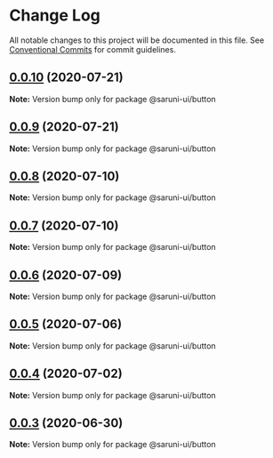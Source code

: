 # Change Log

All notable changes to this project will be documented in this file.
See [Conventional Commits](https://conventionalcommits.org) for commit guidelines.

## [0.0.10](https://github.com/tambium/saruni-ui/compare/@saruni-ui/button@0.0.9...@saruni-ui/button@0.0.10) (2020-07-21)

**Note:** Version bump only for package @saruni-ui/button





## [0.0.9](https://github.com/tambium/saruni-ui/compare/@saruni-ui/button@0.0.8...@saruni-ui/button@0.0.9) (2020-07-21)

**Note:** Version bump only for package @saruni-ui/button





## [0.0.8](https://github.com/tambium/saruni-ui/compare/@saruni-ui/button@0.0.7...@saruni-ui/button@0.0.8) (2020-07-10)

**Note:** Version bump only for package @saruni-ui/button





## [0.0.7](https://github.com/tambium/saruni-ui/compare/@saruni-ui/button@0.0.6...@saruni-ui/button@0.0.7) (2020-07-10)

**Note:** Version bump only for package @saruni-ui/button





## [0.0.6](https://github.com/tambium/saruni-ui/compare/@saruni-ui/button@0.0.5...@saruni-ui/button@0.0.6) (2020-07-09)

**Note:** Version bump only for package @saruni-ui/button





## [0.0.5](https://github.com/tambium/saruni-ui/compare/@saruni-ui/button@0.0.4...@saruni-ui/button@0.0.5) (2020-07-06)

**Note:** Version bump only for package @saruni-ui/button





## [0.0.4](https://github.com/tambium/saruni-ui/compare/@saruni-ui/button@0.0.3...@saruni-ui/button@0.0.4) (2020-07-02)

**Note:** Version bump only for package @saruni-ui/button





## [0.0.3](https://github.com/tambium/saruni-ui/compare/@saruni-ui/button@0.0.2...@saruni-ui/button@0.0.3) (2020-06-30)

**Note:** Version bump only for package @saruni-ui/button
